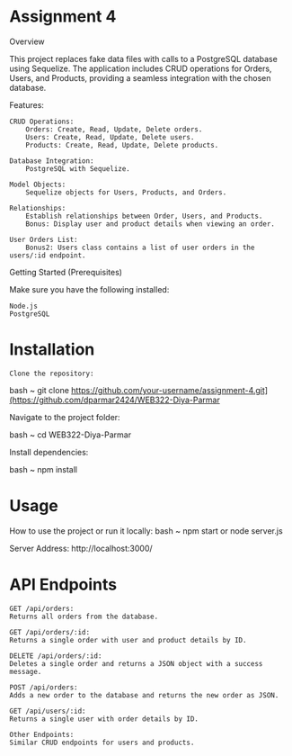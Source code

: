 # Assignment 4
Overview

This project replaces fake data files with calls to a PostgreSQL database using Sequelize. The application includes CRUD operations for Orders, Users, and Products, providing a seamless integration with the chosen database.

Features:

    CRUD Operations:
        Orders: Create, Read, Update, Delete orders.
        Users: Create, Read, Update, Delete users.
        Products: Create, Read, Update, Delete products.

    Database Integration:
        PostgreSQL with Sequelize.

    Model Objects:
        Sequelize objects for Users, Products, and Orders.

    Relationships:
        Establish relationships between Order, Users, and Products.
        Bonus: Display user and product details when viewing an order.

    User Orders List:
        Bonus2: Users class contains a list of user orders in the users/:id endpoint.

Getting Started
(Prerequisites)

Make sure you have the following installed:

    Node.js
    PostgreSQL

# Installation

    Clone the repository:
 bash ~ git clone https://github.com/your-username/assignment-4.git](https://github.com/dparmar2424/WEB322-Diya-Parmar

Navigate to the project folder:

bash ~ cd WEB322-Diya-Parmar

Install dependencies:

bash ~ npm install

# Usage

How to use the project or run it locally:
bash ~ npm start or node server.js

Server Address: http://localhost:3000/

# API Endpoints

    GET /api/orders:
    Returns all orders from the database.

    GET /api/orders/:id:
    Returns a single order with user and product details by ID.

    DELETE /api/orders/:id:
    Deletes a single order and returns a JSON object with a success message.

    POST /api/orders:
    Adds a new order to the database and returns the new order as JSON.

    GET /api/users/:id:
    Returns a single user with order details by ID.

    Other Endpoints:
    Similar CRUD endpoints for users and products.
